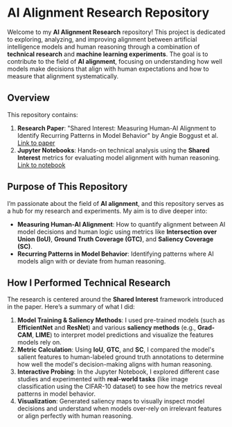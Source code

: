 
# AI Alignment Research Repository

Welcome to my **AI Alignment Research** repository! This project is dedicated to exploring, analyzing, and improving alignment between artificial intelligence models and human reasoning through a combination of **technical research** and **machine learning experiments**. The goal is to contribute to the field of **AI alignment**, focusing on understanding how well models make decisions that align with human expectations and how to measure that alignment systematically.

## Overview
This repository contains:
1. **Research Paper**: "Shared Interest: Measuring Human-AI Alignment to Identify Recurring Patterns in Model Behavior" by Angie Boggust et al. [Link to paper](https://dl.acm.org/doi/abs/10.1145/3491102.3501965)
2. **Jupyter Notebooks**: Hands-on technical analysis using the **Shared Interest** metrics for evaluating model alignment with human reasoning. [Link to notebook](./Al-Alignment-Shared-Interest.ipynb)


## Purpose of This Repository
I’m passionate about the field of **AI alignment**, and this repository serves as a hub for my research and experiments. My aim is to dive deeper into:
- **Measuring Human-AI Alignment**: How to quantify alignment between AI model decisions and human logic using metrics like **Intersection over Union (IoU)**, **Ground Truth Coverage (GTC)**, and **Saliency Coverage (SC)**.
- **Recurring Patterns in Model Behavior**: Identifying patterns where AI models align with or deviate from human reasoning.

## How I Performed Technical Research
The research is centered around the **Shared Interest** framework introduced in the paper. Here’s a summary of what I did:
1. **Model Training & Saliency Methods**: I used pre-trained models (such as **EfficientNet** and **ResNet**) and various **saliency methods** (e.g., **Grad-CAM**, **LIME**) to interpret model predictions and visualize the features models rely on.
2. **Metric Calculation**: Using **IoU**, **GTC**, and **SC**, I compared the model's salient features to human-labeled ground truth annotations to determine how well the model's decision-making aligns with human reasoning.
3. **Interactive Probing**: In the Jupyter Notebook, I explored different case studies and experimented with **real-world tasks** (like image classification using the CIFAR-10 dataset) to see how the metrics reveal patterns in model behavior.
4. **Visualization**: Generated saliency maps to visually inspect model decisions and understand when models over-rely on irrelevant features or align perfectly with human reasoning.
